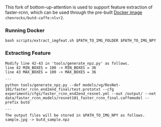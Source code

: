 This fork of bottom-up-attention is used to support feature extraction of faster-rcnn, which can be used through the pre-built [Docker image](https://hub.docker.com/repository/docker/chenrocks/butd-caffe) `chenrocks/butd-caffe:nlvr2`.

### Running Docker
    bash scripts/extract_imgfeat.sh $PATH_TO_IMG_FOLDER $PATH_TO_IMG_NPY
    
### Extracting Feature

    Modify line 42-43 in 'tools/generate_npz.py' as follows.
    line 42 MIN_BOXES = 100 -> MIN_BOXES = 36
    line 43 MAX_BOXES = 100 -> MAX_BOXES = 36

    ```
    python tools/generate_npz.py --def models/vg/ResNet-101/faster_rcnn_end2end_final/test.prototxt --cfg experiments/cfgs/faster_rcnn_end2end_resnet.yml --out /output/ --net 
    data/faster_rcnn_models/resnet101_faster_rcnn_final.caffemodel --prefix butd
    
    ```
    The output files will be stored in $PATH_TO_IMG_NPY as follows.
    sample.jpg -> butd_sample.npz

    


